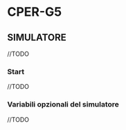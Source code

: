 # CPER-G5

## SIMULATORE

//TODO

### Start

//TODO

### Variabili opzionali del simulatore

//TODO
